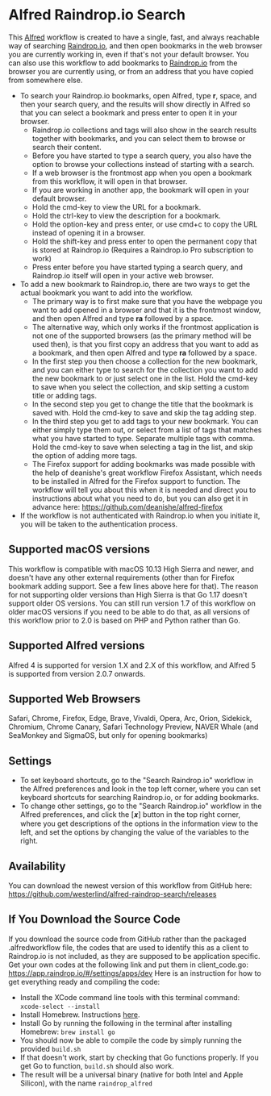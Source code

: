 # Alfred Raindrop.io Search
This [Alfred](https://www.alfredapp.com) workflow is created to have a single, fast, and always reachable way of searching [Raindrop.io](https://raindrop.io), and then open bookmarks in the web browser you are currently working in, even if that's not your default browser.
You can also use this workflow to add bookmarks to [Raindrop.io](https://raindrop.io) from the browser you are currently using, or from an address that you have copied from somewhere else.

- To search your Raindrop.io bookmarks, open Alfred, type **r**, space, and then your search query, and the results will show directly in Alfred so that you can select a bookmark and press enter to open it in your browser.
  - Raindrop.io collections and tags will also show in the search results together with bookmarks, and you can select them to browse or search their content.
  - Before you have started to type a search query, you also have the option to browse your collections instead of starting with a search.
  - If a web browser is the frontmost app when you open a bookmark from this workflow, it will open in that browser.
  - If you are working in another app, the bookmark will open in your default browser.
  - Hold the cmd-key to view the URL for a bookmark.
  - Hold the ctrl-key to view the description for a bookmark.
  - Hold the option-key and press enter, or use cmd+c to copy the URL instead of opening it in a browser.
  - Hold the shift-key and press enter to open the permanent copy that is stored at Raindrop.io (Requires a Raindrop.io Pro subscription to work)
  - Press enter before you have started typing a search query, and Raindrop.io itself will open in your active web browser.
- To add a new bookmark to Raindrop.io, there are two ways to get the actual bookmark you want to add into the workflow.
    - The primary way is to first make sure that you have the webpage you want to add opened in a browser and that it is the frontmost window, and then open Alfred and type **ra** followed by a space.
    - The alternative way, which only works if the frontmost application is not one of the supported browsers (as the primary method will be used then), is that you first copy an address that you want to add as a bookmark, and then open Alfred and type **ra** followed by a space.
  - In the first step you then choose a collection for the new bookmark, and you can either type to search for the collection you want to add the new bookmark to or just select one in the list. Hold the cmd-key to save when you select the collection, and skip setting a custom title or adding tags.
  - In the second step you get to change the title that the bookmark is saved with. Hold the cmd-key to save and skip the tag adding step.
  - In the third step you get to add tags to your new bookmark. You can either simply type them out, or select from a list of tags that matches what you have started to type. Separate multiple tags with comma. Hold the cmd-key to save when selecting a tag in the list, and skip the option of adding more tags.
  - The Firefox support for adding bookmarks was made possible with the help of deanishe's great workflow Firefox Assistant, which needs to be installed in Alfred for the Firefox support to function. The workflow will tell you about this when it is needed and direct you to instructions about what you need to do, but you can also get it in advance here: https://github.com/deanishe/alfred-firefox
- If the workflow is not authenticated with Raindrop.io when you initiate it, you will be taken to the authentication process.

## Supported macOS versions
This workflow is compatible with macOS 10.13 High Sierra and newer, and doesn't have any other external requirements (other than for Firefox bookmark adding support. See a few lines above here for that).
The reason for not supporting older versions than High Sierra is that Go 1.17 doesn't support older OS versions.
You can still run version 1.7 of this workflow on older macOS versions if you need to be able to do that, as all versions of this workflow prior to 2.0 is based on PHP and Python rather than Go.

## Supported Alfred versions
Alfred 4 is supported for version 1.X and 2.X of this workflow, and Alfred 5 is supported from version 2.0.7 onwards.

## Supported Web Browsers
Safari, Chrome, Firefox, Edge, Brave, Vivaldi, Opera, Arc, Orion, Sidekick, Chromium, Chrome Canary, Safari Technology Preview, NAVER Whale (and SeaMonkey and SigmaOS, but only for opening bookmarks)

## Settings
- To set keyboard shortcuts, go to the "Search Raindrop.io" workflow in the Alfred preferences and look in the top left corner, where you can set keyboard shortcuts for searching Raindrop.io, or for adding bookmarks.
- To change other settings, go to the "Search Raindrop.io" workflow in the Alfred preferences, and click the [𝒙] button in the top right corner, where you get descriptions of the options in the information view to the left, and set the options by changing the value of the variables to the right.

## Availability
You can download the newest version of this workflow from GitHub here:
https://github.com/westerlind/alfred-raindrop-search/releases

## If You Download the Source Code
If you download the source code from GitHub rather than the packaged .alfredworkflow file, the codes that are used to identify this as a client to Raindrop.io is not included, as they are supposed to be application specific.
Get your own codes at the following link and put them in client_code.go:
https://app.raindrop.io/#/settings/apps/dev
Here is an instruction for how to get everything ready and compiling the code:
- Install the XCode command line tools with this terminal command: `xcode-select --install`
- Install Homebrew. Instructions [here](https://brew.sh/).
- Install Go by running the following in the terminal after installing Homebrew: `brew install go`
- You should now be able to compile the code by simply running the provided `build.sh`
- If that doesn't work, start by checking that Go functions properly. If you get Go to function, `build.sh` should also work.
- The result will be a universal binary (native for both Intel and Apple Silicon), with the name `raindrop_alfred`
